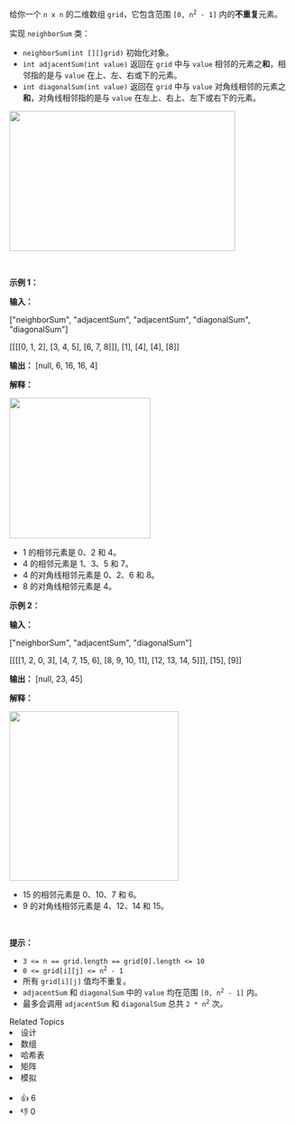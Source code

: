 <p>给你一个 <code>n x n</code> 的二维数组 <code>grid</code>，它包含范围 <code>[0, n<sup>2</sup> - 1]</code> 内的<strong>不重复</strong>元素。</p>

<p>实现 <code>neighborSum</code> 类：</p>

<ul> 
 <li><code>neighborSum(int [][]grid)</code> 初始化对象。</li> 
 <li><code>int adjacentSum(int value)</code> 返回在 <code>grid</code> 中与 <code>value</code> 相邻的元素之<strong>和</strong>，相邻指的是与 <code>value</code> 在上、左、右或下的元素。</li> 
 <li><code>int diagonalSum(int value)</code> 返回在 <code>grid</code> 中与 <code>value</code> 对角线相邻的元素之<strong>和</strong>，对角线相邻指的是与 <code>value</code> 在左上、右上、左下或右下的元素。</li> 
</ul>

<p><img alt="" src="https://assets.leetcode.com/uploads/2024/06/24/design.png" style="width: 400px; height: 248px;" /></p>

<p>&nbsp;</p>

<p><strong class="example">示例 1：</strong></p>

<div class="example-block"> 
 <p><strong>输入：</strong></p> 
</div>

<p>["neighborSum", "adjacentSum", "adjacentSum", "diagonalSum", "diagonalSum"]</p>

<p>[[[[0, 1, 2], [3, 4, 5], [6, 7, 8]]], [1], [4], [4], [8]]</p>

<p><strong>输出：</strong> [null, 6, 16, 16, 4]</p>

<p><strong>解释：</strong></p>

<p><strong class="example"><img alt="" src="https://assets.leetcode.com/uploads/2024/06/24/designexample0.png" style="width: 250px; height: 249px;" /></strong></p>

<ul> 
 <li>1 的相邻元素是 0、2 和 4。</li> 
 <li>4 的相邻元素是 1、3、5 和 7。</li> 
 <li>4 的对角线相邻元素是 0、2、6 和 8。</li> 
 <li>8 的对角线相邻元素是 4。</li> 
</ul>

<p><strong class="example">示例 2：</strong></p>

<div class="example-block"> 
 <p><strong>输入：</strong></p> 
</div>

<p>["neighborSum", "adjacentSum", "diagonalSum"]</p>

<p>[[[[1, 2, 0, 3], [4, 7, 15, 6], [8, 9, 10, 11], [12, 13, 14, 5]]], [15], [9]]</p>

<p><strong>输出：</strong> [null, 23, 45]</p>

<p><strong>解释：</strong></p>

<p><strong class="example"><img alt="" src="https://assets.leetcode.com/uploads/2024/06/24/designexample2.png" style="width: 300px; height: 300px;" /></strong></p>

<ul> 
 <li>15 的相邻元素是 0、10、7 和 6。</li> 
 <li>9 的对角线相邻元素是 4、12、14 和 15。</li> 
</ul>

<p>&nbsp;</p>

<p><strong>提示：</strong></p>

<ul> 
 <li><code>3 &lt;= n == grid.length == grid[0].length &lt;= 10</code></li> 
 <li><code>0 &lt;= grid[i][j] &lt;= n<sup>2</sup> - 1</code></li> 
 <li>所有 <code>grid[i][j]</code> 值均不重复。</li> 
 <li><code>adjacentSum</code> 和 <code>diagonalSum</code> 中的 <code>value</code> 均在范围 <code>[0, n<sup>2</sup> - 1]</code> 内。</li> 
 <li>最多会调用 <code>adjacentSum</code> 和 <code>diagonalSum</code> 总共 <code>2 * n<sup>2</sup></code> 次。</li> 
</ul>

<div><div>Related Topics</div><div><li>设计</li><li>数组</li><li>哈希表</li><li>矩阵</li><li>模拟</li></div></div><br><div><li>👍 6</li><li>👎 0</li></div>